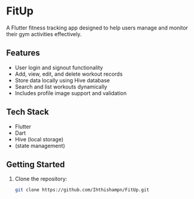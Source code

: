 # FitUp

A Flutter fitness tracking app designed to help users manage and monitor their gym activities effectively.

## Features

- User login and signout functionality
- Add, view, edit, and delete workout records
- Store data locally using Hive database
- Search and list workouts dynamically
- Includes profile image support and validation

## Tech Stack

- Flutter
- Dart
- Hive (local storage)
- (state management)

## Getting Started

1. Clone the repository:
   ```bash
   git clone https://github.com/Ihthishampn/FitUp.git
